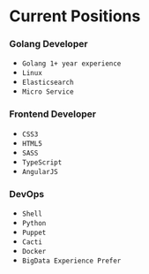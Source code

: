 # Current Positions

### Golang Developer

* `Golang 1+ year experience`
* `Linux`
* `Elasticsearch`
* `Micro Service`

### Frontend Developer

* `CSS3`
* `HTML5`
* `SASS`
* `TypeScript`
* `AngularJS`

### DevOps

* `Shell`
* `Python`
* `Puppet`
* `Cacti`
* `Docker`
* `BigData Experience Prefer`
